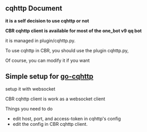cqhttp Document
---

**it is a self decision to use cqhttp or not**

**CBR cqhttp client is available for most of the one_bot v9 qq bot**

it is managed in plugin/cqhttp.py.

To use cqhttp in CBR, you should use the plugin cqhttp.py, 

Of course, you can modify it if you want

## Simple setup for [go-cqhttp](https://github.com/Mrs4s/go-cqhttp)

setup it with websocket

CBR cqhttp client is work as a websocket client

Things you need to do
- edit host, port, and access-token in cqhttp's config
- edit the config in CBR cqhttp client.